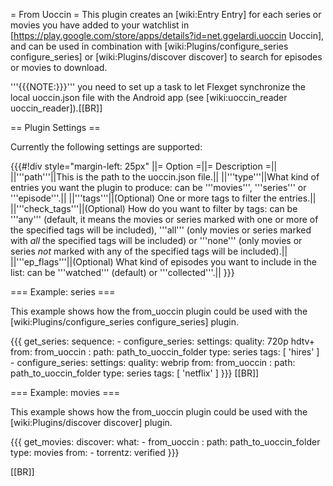= From Uoccin =
This plugin creates an [wiki:Entry Entry] for each series or movies you have added to your watchlist in [https://play.google.com/store/apps/details?id=net.ggelardi.uoccin Uoccin], and can be used in combination with [wiki:Plugins/configure_series configure_series] or [wiki:Plugins/discover discover] to search for episodes or movies to download.

'''{{{NOTE:}}}''' you need to set up a task to let Flexget synchronize the local uoccin.json file with the Android app (see [wiki:uoccin_reader uoccin_reader]).[[BR]]

== Plugin Settings ==

Currently the following settings are supported:

{{{#!div style="margin-left: 25px"
||= Option =||= Description =||
||'''path'''||This is the path to the uoccin.json file.||
||'''type'''||What kind of entries you want the plugin to produce: can be '''movies''', '''series''' or '''episode'''.||
||'''tags'''||(Optional) One or more tags to filter the entries.||
||'''check_tags'''||(Optional) How do you want to filter by tags: can be '''any''' (default, it means the movies or series marked with one or more of the specified tags will be included), '''all''' (only movies or series marked with *all* the specified tags will be included) or '''none''' (only movies or series *not* marked with any of the specified tags will be included).||
||'''ep_flags'''||(Optional) What kind of episodes you want to include in the list: can be '''watched''' (default) or '''collected'''.||
}}}

=== Example: series ===

This example shows how the from_uoccin plugin could be used with the [wiki:Plugins/configure_series configure_series] plugin.

{{{
  get_series:
    sequence:
      - configure_series:
          settings:
            quality: 720p hdtv+
          from:
            from_uoccin :
              path: path_to_uoccin_folder
              type: series
              tags: [ 'hires' ]
      - configure_series:
          settings:
            quality: webrip
          from:
            from_uoccin :
              path: path_to_uoccin_folder
              type: series
              tags: [ 'netflix' ]
}}}
[[BR]]

=== Example: movies ===

This example shows how the from_uoccin plugin could be used with the [wiki:Plugins/discover discover] plugin.

{{{
  get_movies:
    discover:
      what:
        - from_uoccin :
            path: path_to_uoccin_folder
            type: movies
      from:
        - torrentz: verified
}}}

[[BR]]
